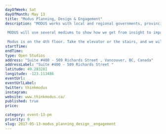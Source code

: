 ```yaml
---
dayOfWeek: Sat
dayOfMonth: May 13
title: "Modus Planning, Design & Engagement"
description: "MODUS works with local and regional governments, provincial agencies, crown corporations, non-profits, universities, community groups, school boards, libraries and progressive developers to address their most critical issues and make a real difference.  MODUS will use several mediums to show how we get from insight to impact in our work as planners, designers, and engagement specialists. These will include videos we've produced, a photo reel, a design exercise, and boards displaying high-impact projects.   Modus is on the 4th floor. Take the elevator or the stairs, and we will greet you there."
startTime: 
endTime: 
type: Open Studios
address: "Suite #400 - 509 Richards Street , Vancouver, BC, Canada"
addressLabel: "Suite #400 - 509 Richards Street "
latitude: 49.283281
longitude: -123.113486
eventUrl: 
eventUrlLabel: 
twitter: thinkmodus
instagram: 
website: www.thinkmodus.ca/
published: true
price: 

category: event-13-pm
priority: 0
slug: 2017-05-13-modus_planning_design__engagement
---
```

